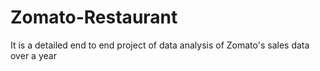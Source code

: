 # Zomato-Restaurant
It is a detailed end to end project of data analysis of Zomato's sales data over a year
